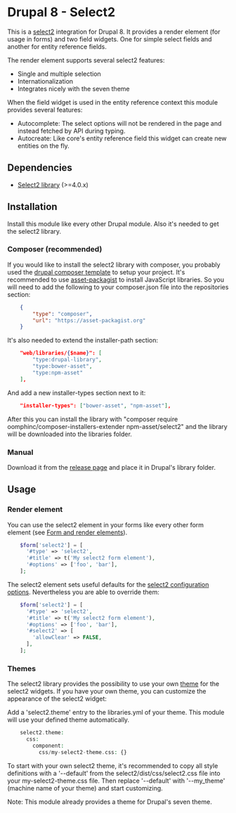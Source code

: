 # Drupal 8 - Select2
This is a [select2](https://select2.org/) integration for Drupal 8. It provides a render element (for usage in forms) and two field widgets.
One for simple select fields and another for entity reference fields.

The render element supports several select2 features:

* Single and multiple selection
* Internationalization
* Integrates nicely with the seven theme

When the field widget is used in the entity reference context this module provides several features:

* Autocomplete: The select options will not be rendered in the page and instead fetched by API during typing.
* Autocreate: Like core's entity reference field this widget can create new entities on the fly.

## Dependencies
* [Select2 library](https://select2.org/) (>=4.0.x)

## Installation
Install this module like every other Drupal module. Also it's needed to get the select2 library.

### Composer (recommended)
If you would like to install the select2 library with composer, you probably used the [drupal composer template](https://github.com/drupal-composer/drupal-project) to setup your project. It's recommended to use [asset-packagist]() to install JavaScript libraries. So you will need to add the following to your composer.json file into the repositories section:

```json
    {
        "type": "composer",
        "url": "https://asset-packagist.org"
    }
```

It's also needed to extend the installer-path section:

```json
    "web/libraries/{$name}": [
        "type:drupal-library",
        "type:bower-asset",
        "type:npm-asset"
    ],
```
And add a new installer-types section next to it:

```json
    "installer-types": ["bower-asset", "npm-asset"],
```

After this you can install the library with "composer require oomphinc/composer-installers-extender npm-asset/select2" and the library will be downloaded into the libraries folder.

### Manual
Download it from the [release page](https://github.com/select2/select2/releases) and place it in Drupal's library folder.

## Usage
### Render element
You can use the select2 element in your forms like every other form element (see [Form and render elements](https://api.drupal.org/api/drupal/elements)).

```php
    $form['select2'] = [
      '#type' => 'select2',
      '#title' => t('My select2 form element'),
      '#options' => ['foo', 'bar'],
    ];
```

The select2 element sets useful defaults for the [select2 configuration options](https://select2.org/configuration/options-api).
Nevertheless you are able to override them:

```php
    $form['select2'] = [
      '#type' => 'select2',
      '#title' => t('My select2 form element'),
      '#options' => ['foo', 'bar'],
      '#select2' => [
        'allowClear' => FALSE,
      ],
    ];
```

### Themes
The select2 library provides the possibility to use your own [theme](https://select2.org/appearance#themes) for the select2 widgets.  If you have your own theme, you can customize the appearance of the select2 widget:

Add a 'select2.theme' entry to the libraries.yml of your theme. This module will use your defined theme automatically.

```php
    select2.theme:
      css:
        component:
          css/my-select2-theme.css: {}
```

To start with your own select2 theme, it's recommended to copy all style definitions with a '--default' from the select2/dist/css/select2.css
file into your my-select2-theme.css file. Then replace '--default' with '--my_theme' (machine name of your theme) and start customizing.

Note: This module already provides a theme for Drupal's seven theme.
